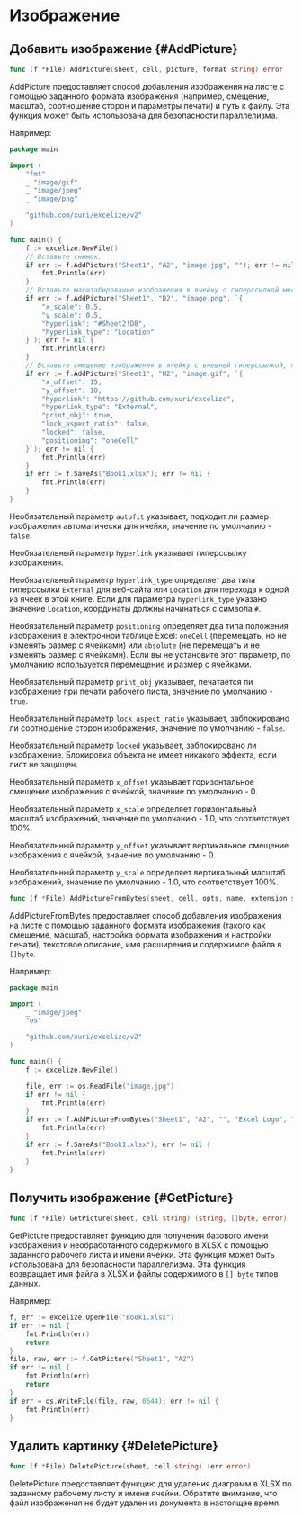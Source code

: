 # Изображение

## Добавить изображение {#AddPicture}

```go
func (f *File) AddPicture(sheet, cell, picture, format string) error
```

AddPicture предоставляет способ добавления изображения на листе с помощью заданного формата изображения (например, смещение, масштаб, соотношение сторон и параметры печати) и путь к файлу. Эта функция может быть использована для безопасности параллелизма.

Например:

```go
package main

import (
    "fmt"
    _ "image/gif"
    _ "image/jpeg"
    _ "image/png"

    "github.com/xuri/excelize/v2"
)

func main() {
    f := excelize.NewFile()
    // Вставьте снимок.
    if err := f.AddPicture("Sheet1", "A2", "image.jpg", ""); err != nil {
        fmt.Println(err)
    }
    // Вставьте масштабирование изображения в ячейку с гиперссылкой местоположения.
    if err := f.AddPicture("Sheet1", "D2", "image.png", `{
        "x_scale": 0.5,
        "y_scale": 0.5,
        "hyperlink": "#Sheet2!D8",
        "hyperlink_type": "Location"
    }`); err != nil {
        fmt.Println(err)
    }
    // Вставьте смещение изображения в ячейку с внешней гиперссылкой, поддержкой печати и позиционирования.
    if err := f.AddPicture("Sheet1", "H2", "image.gif", `{
        "x_offset": 15,
        "y_offset": 10,
        "hyperlink": "https://github.com/xuri/excelize",
        "hyperlink_type": "External",
        "print_obj": true,
        "lock_aspect_ratio": false,
        "locked": false,
        "positioning": "oneCell"
    }`); err != nil {
        fmt.Println(err)
    }
    if err := f.SaveAs("Book1.xlsx"); err != nil {
        fmt.Println(err)
    }
}
```

Необязательный параметр `autofit` указывает, подходит ли размер изображения автоматически для ячейки, значение по умолчанию - `false`.

Необязательный параметр `hyperlink` указывает гиперссылку изображения.

Необязательный параметр `hyperlink_type` определяет два типа гиперссылки `External` для веб-сайта или `Location` для перехода к одной из ячеек в этой книге. Если для параметра `hyperlink_type` указано значение `Location`, координаты должны начинаться с символа `#`.

Необязательный параметр `positioning` определяет два типа положения изображения в электронной таблице Excel: `oneCell` (перемещать, но не изменять размер с ячейками) или `absolute` (не перемещать и не изменять размер с ячейками). Если вы не установите этот параметр, по умолчанию используется перемещение и размер с ячейками.

Необязательный параметр `print_obj` указывает, печатается ли изображение при печати рабочего листа, значение по умолчанию - `true`.

Необязательный параметр `lock_aspect_ratio` указывает, заблокировано ли соотношение сторон изображения, значение по умолчанию - `false`.

Необязательный параметр `locked` указывает, заблокировано ли изображение. Блокировка объекта не имеет никакого эффекта, если лист не защищен.

Необязательный параметр `x_offset` указывает горизонтальное смещение изображения с ячейкой, значение по умолчанию - 0.

Необязательный параметр `x_scale` определяет горизонтальный масштаб изображений, значение по умолчанию - 1.0, что соответствует 100%.

Необязательный параметр `y_offset` указывает вертикальное смещение изображения с ячейкой, значение по умолчанию - 0.

Необязательный параметр `y_scale` определяет вертикальный масштаб изображений, значение по умолчанию - 1.0, что соответствует 100%.

```go
func (f *File) AddPictureFromBytes(sheet, cell, opts, name, extension string, file []byte) error
```

AddPictureFromBytes предоставляет способ добавления изображения на листе с помощью заданного формата изображения (такого как смещение, масштаб, настройка формата изображения и настройки печати), текстовое описание, имя расширения и содержимое файла в `[]byte`.

Например:

```go
package main

import (
    _ "image/jpeg"
    "os"

    "github.com/xuri/excelize/v2"
)

func main() {
    f := excelize.NewFile()

    file, err := os.ReadFile("image.jpg")
    if err != nil {
        fmt.Println(err)
    }
    if err := f.AddPictureFromBytes("Sheet1", "A2", "", "Excel Logo", ".jpg", file); err != nil {
        fmt.Println(err)
    }
    if err := f.SaveAs("Book1.xlsx"); err != nil {
        fmt.Println(err)
    }
}
```

## Получить изображение {#GetPicture}

```go
func (f *File) GetPicture(sheet, cell string) (string, []byte, error)
```

GetPicture предоставляет функцию для получения базового имени изображения и необработанного содержимого в XLSX с помощью заданного рабочего листа и имени ячейки. Эта функция может быть использована для безопасности параллелизма. Эта функция возвращает имя файла в XLSX и файлы содержимого в `[] byte` типов данных.

Например:

```go
f, err := excelize.OpenFile("Book1.xlsx")
if err != nil {
    fmt.Println(err)
    return
}
file, raw, err := f.GetPicture("Sheet1", "A2")
if err != nil {
    fmt.Println(err)
    return
}
if err = os.WriteFile(file, raw, 0644); err != nil {
    fmt.Println(err)
}
```

## Удалить картинку {#DeletePicture}

```go
func (f *File) DeletePicture(sheet, cell string) (err error)
```

DeletePicture предоставляет функцию для удаления диаграмм в XLSX по заданному рабочему листу и имени ячейки. Обратите внимание, что файл изображения не будет удален из документа в настоящее время.
